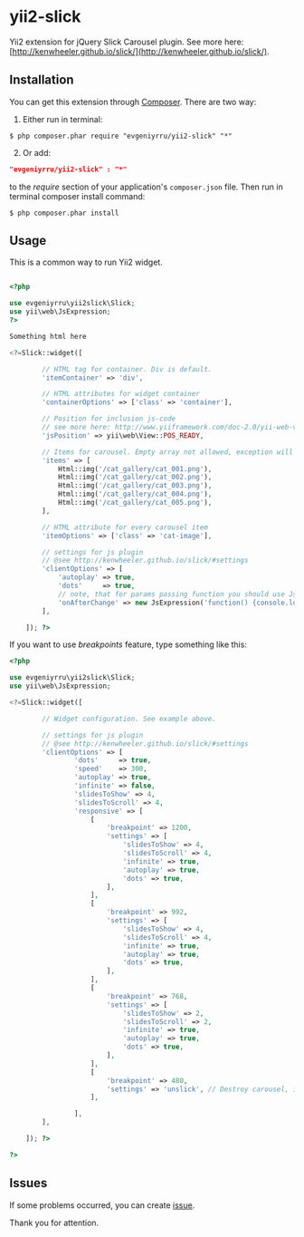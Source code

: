 yii2-slick
==========

Yii2 extension for jQuery Slick Carousel plugin. See more here: [http://kenwheeler.github.io/slick/](http://kenwheeler.github.io/slick/).

## Installation

You can get this extension through [Composer](https://getcomposer.org/download/). There are two way:

1. Either run in terminal:
```Shell
$ php composer.phar require "evgeniyrru/yii2-slick" "*"
```
2. Or add:
```JSON
"evgeniyrru/yii2-slick" : "*"
```
to the *require* section of your application's ```composer.json``` file. Then run in terminal composer install command:
```Shell
$ php composer.phar install
```

## Usage

This is a common way to run Yii2 widget.

```PHP

<?php

use evgeniyrru\yii2slick\Slick;
use yii\web\JsExpression;
?>

Something html here

<?=Slick::widget([

        // HTML tag for container. Div is default.
        'itemContainer' => 'div',

        // HTML attributes for widget container
        'containerOptions' => ['class' => 'container'],

        // Position for inclusion js-code
        // see more here: http://www.yiiframework.com/doc-2.0/yii-web-view.html#registerJs()-detail
        'jsPosition' => yii\web\View::POS_READY,

        // Items for carousel. Empty array not allowed, exception will be throw, if empty 
        'items' => [
            Html::img('/cat_gallery/cat_001.png'),
            Html::img('/cat_gallery/cat_002.png'),
            Html::img('/cat_gallery/cat_003.png'),
            Html::img('/cat_gallery/cat_004.png'),
            Html::img('/cat_gallery/cat_005.png'),
        ],

        // HTML attribute for every carousel item
        'itemOptions' => ['class' => 'cat-image'],

        // settings for js plugin
        // @see http://kenwheeler.github.io/slick/#settings
        'clientOptions' => [
            'autoplay' => true,
            'dots'     => true,
            // note, that for params passing function you should use JsExpression object
            'onAfterChange' => new JsExpression('function() {console.log("The cat has shown")}'),
        ],

    ]); ?>

```

If you want to use *breakpoints* feature, type something like this:

```PHP
<?php

use evgeniyrru\yii2slick\Slick;
use yii\web\JsExpression;

<?=Slick::widget([

        // Widget configuration. See example above.

        // settings for js plugin
        // @see http://kenwheeler.github.io/slick/#settings
        'clientOptions' => [
                'dots'     => true,
                'speed'    => 300,
                'autoplay' => true,
                'infinite' => false,
                'slidesToShow' => 4,
                'slidesToScroll' => 4,
                'responsive' => [
                    [
                        'breakpoint' => 1200,
                        'settings' => [
                            'slidesToShow' => 4,
                            'slidesToScroll' => 4,
                            'infinite' => true,
                            'autoplay' => true,
                            'dots' => true,
                        ],
                    ],
                    [
                        'breakpoint' => 992,
                        'settings' => [
                            'slidesToShow' => 4,
                            'slidesToScroll' => 4,
                            'infinite' => true,
                            'autoplay' => true,
                            'dots' => true,
                        ],
                    ],
                    [
                        'breakpoint' => 768,
                        'settings' => [
                            'slidesToShow' => 2,
                            'slidesToScroll' => 2,
                            'infinite' => true,
                            'autoplay' => true,
                            'dots' => true,
                        ],
                    ],
                    [
                        'breakpoint' => 480,
                        'settings' => 'unslick', // Destroy carousel, if screen width less than 480px
                    ],

                ],
        ],

    ]); ?>

?>
```

## Issues

If some problems occurred, you can create [issue](https://github.com/EvgeniyRRU/yii2-slick/issues).

Thank you for attention.
